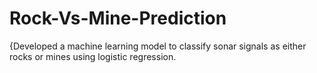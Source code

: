 # Rock-Vs-Mine-Prediction
{Developed a machine learning model to classify sonar signals as either rocks or mines using logistic regression. 
